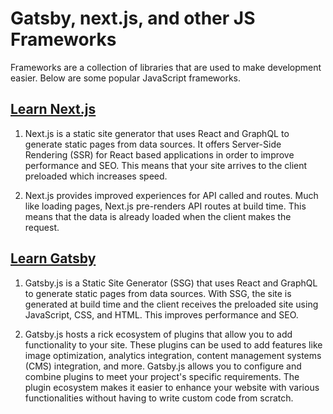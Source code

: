 # Gatsby, next.js, and other JS Frameworks

Frameworks are a collection of libraries that are used to make development easier. Below are some popular JavaScript frameworks.

## [Learn Next.js](https://nextjs.org/learn/basics/getting-started)

1. Next.js is a static site generator that uses React and GraphQL to generate static pages from data sources. It offers Server-Side Rendering (SSR) for React based applications in order to improve performance and SEO. This means that your site arrives to the client preloaded which increases speed.

2. Next.js provides improved experiences for API called and routes. Much like loading pages, Next.js pre-renders API routes at build time. This means that the data is already loaded when the client makes the request.

## [Learn Gatsby](https://www.gatsbyjs.org/tutorial/)

1. Gatsby.js is a Static Site Generator (SSG) that uses React and GraphQL to generate static pages from data sources. With SSG, the site is generated at build time and the client receives the preloaded site using JavaScript, CSS, and HTML. This improves performance and SEO.

2. Gatsby.js hosts a rick ecosystem of plugins that allow you to add functionality to your site. These plugins can be used to add features like image optimization, analytics integration, content management systems (CMS) integration, and more. Gatsby.js allows you to configure and combine plugins to meet your project's specific requirements. The plugin ecosystem makes it easier to enhance your website with various functionalities without having to write custom code from scratch.
